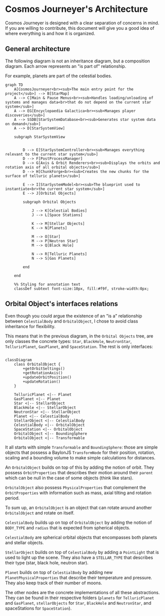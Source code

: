 # Cosmos Journeyer's Architecture

Cosmos Journeyer is designed with a clear separation of concerns in mind. If you are willing to contribute, this document will give you a good idea of where everything is and how it is organized.

## General architecture

The following diagram is not an inheritance diagram, but a composition diagram. Each arrow represents an "is part of" relationship.

For example, planets are part of the celestial bodies.

```mermaid
graph TD
    A[CosmosJourneyer<br><sub>The main entry point for the project</sub>] --> B[StarMap]
    A --> C[Main & Pause Menus<br><sub>Handles loading/unloading of systems and manages data<br>that do not depend on the current star system</sub>]
    A --> EG[Encyclopaedia Galactica<br><sub>Manages player discoveries</sub>]
    A --> SSDB[StarSystemDatabase<br><sub>Generates star system data on demand</sub>]
    A --> D[StarSystemView]

    subgraph StarSystemView


        D --> E[StarSystemController<br><sub>Manages everything relevant to the current star system</sub>]
        D --> F[PostProcessManager]
        D --> G[Axis & Orbit Renderers<br><sub>Displays the orbits and rotation axis of all orbital objects</sub>]
        D --> H[ChunkForge<br><sub>Creates the new chunks for the surface of telluric planets</sub>]

        E --> I[StarSystemModel<br><sub>The blueprint used to instantiate<br>the current star system</sub>]
        E --> J[Orbital Objects]

        subgraph Orbital Objects

            J --> K[Celestial Bodies]
            J --> L[Space Stations]

            K --> M[Stellar Objects]
            K --> N[Planets]

            M --> O[Star]
            M --> P[Neutron Star]
            M --> Q[Black Hole]

            N --> R[Telluric Planets]
            N --> S[Gas Planets]

        end

    end

    %% Styling for annotation text
    classDef subtext font-size:10px, fill:#f9f, stroke-width:0px;

```

## Orbital Object's interfaces relations

Even though you could argue the existence of an "is a" relationship between `CelestialBody` and `OrbitalObject`, I chose to avoid class inheritance for flexibility.

This means that in the previous diagram, in the `Orbital Objects` tree, are only classes the concrete types: `Star`, `BlackHole`, `NeutronStar`, `TelluricPlanet`, `GasPlanet`, and `SpaceStation`. The rest is only interfaces:

```mermaid

classDiagram
    class OrbitalObject {
        +getOrbitSettings()
        +getRotationAxis()
        +updateOrbitPosition()
        +updateRotation()
    }

    TelluricPlanet <|-- Planet
    GasPlanet <|-- Planet
    Star <|-- StellarObject
    BlackHole <|-- StellarObject
    NeutronStar <|-- StellarObject
    Planet <|-- CelestialBody
    StellarObject <|-- CelestialBody
    CelestialBody <|-- OrbitalObject
    SpaceStation <|-- OrbitalObject
    OrbitalObject <|-- BoundingSphere
    OrbitalObject <|-- Transformable

```

It all starts with simple `Transformable` and `BoundingSphere`:
those are simple objects that possess a BaylonJS `TransformNode` for their position, rotation, scaling and a bounding volume to make simple calculations for distances.

An `OrbitalObject` builds on top of this by adding the notion of orbit. They possess `OrbitProperties` that describes their motion around their `parent` which can be null in the case of some objects (think like stars).

`OrbitalObject` also possess `PhysicalProperties` that complement the `OrbitProperties` with information such as mass, axial tilting and rotation period.

To sum up, an `OrbitalObject` is an object that can rotate around another `OrbitalObject` and rotate on itself.

`CelestialBody` builds up on top of `OrbitalObject` by adding the notion of `BODY_TYPE` and `radius` that is expected from spherical objects.

`CelestialBody` are spherical orbital objects that encompasses both planets and stellar objects.

`StellarObject` builds on top of `CelestialBody` by adding a `PointLight` that is used to light up the scene. They also have a `STELLAR_TYPE` that describes their type (star, black hole, neutron star).

`Planet` builds on top of `CelestialBody` by adding new `PlanetPhysicalProperties` that describe their temperature and pressure. They also keep track of their number of moons.

The other nodes are the concrete implementations of all these abstractions.
They can be found in their respective folders (`planets` for `TelluricPlanet` and `GasPlanet`, `stellarObjects` for `Star`, `BlackHole` and `NeutronStar`, and spaceStations for `SpaceStation`).
